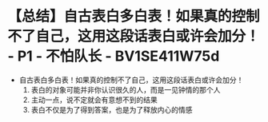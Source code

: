 # 【总结】自古表白多白表！如果真的控制不了自己，这用这段话表白或许会加分！ - P1 - 不怕队长 - BV1SE411W75d

-   自古表白多白表！如果真的控制不了自己，这用这段话表白或许会加分！ 
    1.  表白的对象可能并非你认识很久的人，而是一见钟情的那个人
    2.  主动一点，说不定就会有意想不到的结果
    3.  表白不仅是为了得到答案，也是为了释放内心的情感